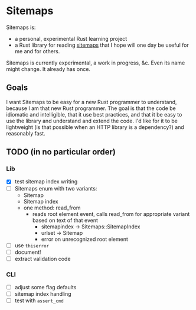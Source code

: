 # Sitemaps

Sitemaps is:

- a personal, experimental Rust learning project
- a Rust library for reading [sitemaps](https://www.sitemaps.org/) that I hope will one day be useful for me and for others.

Sitemaps is currently experimental, a work in progress, &c. Even its name might change. It already has once.

## Goals

I want Sitemaps to be easy for a new Rust programmer to understand, because I am that new Rust programmer. The goal is that the code be idiomatic and intelligible, that it use best practices, and that it be easy to use the library and understand and extend the code. I'd like for it to be lightweight (is that possible when an HTTP library is a dependency?) and reasonably fast.

## TODO (in no particular order)

### Lib

- [x] test sitemap index writing
- [ ] Sitemaps enum with two variants: 
  - Sitemap
  - Sitemap index
  - one method: read_from
    - reads root element event, calls read_from for appropriate variant based on text of that event
      - sitemapindex -> Sitemaps::SitemapIndex
      - urlset -> Sitemap
      - error on unrecognized root element
- [ ] use `thiserror`
- [ ] document!
- [ ] extract validation code

### CLI

- [ ] adjust some flag defaults
- [ ] sitemap index handling
- [ ] test with `assert_cmd`
